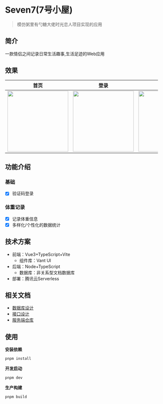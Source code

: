 # Seven7(7号小屋)
>模仿粥里有勺糖大佬时光恋人项目实现的应用
## 简介
一款情侣之间记录日常生活趣事,生活足迹的Web应用

## 效果
| 首页                                                                                        | 登录                                                                                        | 菜单                                                                                        | 体重记录                                                                                    |
| ------------------------------------------------------------------------------------------- | ------------------------------------------------------------------------------------------- | ------------------------------------------------------------------------------------------- | ------------------------------------------------------------------------------------------- |
| <img width="200" src="https://img.cdn.sugarat.top/mdImg/MTYzNzQ4NTA2MzkyMw==637485063923"/> | <img width="200" src="https://img.cdn.sugarat.top/mdImg/MTYzNzQ4NTE1MDExNQ==637485150115"/> | <img width="200" src="https://img.cdn.sugarat.top/mdImg/MTYzNzQ4NTE5OTA2MA==637485199060"/> | <img width="200" src="https://img.cdn.sugarat.top/mdImg/MTYzNzQ4NTI1ODAxMw==637485258013"/> |
## 功能介绍
### 基础
* [x] 验证码登录

### 体重记录
* [x] 记录体重信息
* [x] 多样化/个性化的数据统计

<!--旧
* 基础
  * 登录
  * 注册
  * 重置密码
  * 完善个人信息
  * 绑定恋人账号
* 核心
  * 发表纪念日信息
  * 足迹
  * 为他/她打分
* 开发中
  * 一键呼唤对方起床
  * 时间胶囊 -->

## 技术方案
* 前端：Vue3+TypeScript+Vite
  * 组件库：Vant UI
* 后端：Node+TypeScript
  * 数据库：非关系型文档数据库
* 部署：腾讯云Serverless

## 相关文档
* [数据库设计](./docs/db.md)
* [接口设计](./docs/api.md)
* [服务端仓库](https://github.com/ATQQ/time-lover-server)
## 使用

**安装依赖**
```sh
pnpm install
```

**开发启动**
```sh
pnpm dev
```

**生产构建**
```
pnpm build
```